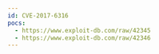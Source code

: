 ```yaml
---
id: CVE-2017-6316
pocs:
  - https://www.exploit-db.com/raw/42345
  - https://www.exploit-db.com/raw/42346
---
```

